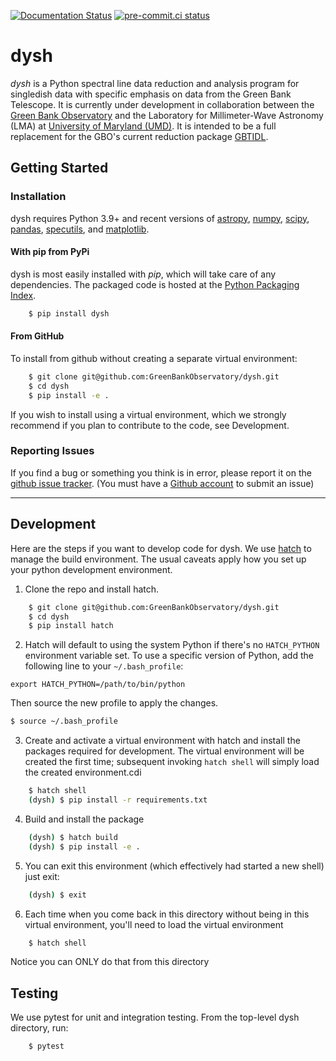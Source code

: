 [![Documentation Status](https://readthedocs.org/projects/dysh/badge/?version=latest)](https://dysh.readthedocs.io/en/latest/?badge=latest)
[![pre-commit.ci status](https://results.pre-commit.ci/badge/github/tchamberlin/dysh/main.svg)](https://results.pre-commit.ci/latest/github/tchamberlin/dysh/main)

# dysh

*dysh* is a Python spectral line data reduction and analysis program for singledish data with specific emphasis on data from the Green Bank Telescope.  It is currently under development in collaboration between the [Green Bank Observatory](https:/greenbankobservatory.org) and the Laboratory for Millimeter-Wave Astronomy (LMA) at [University of Maryland (UMD)](https://www.astro.umd.edu).  It is intended to be a full replacement for the GBO's current reduction package [GBTIDL](https://www.gb.nrao.edu/GBT/DA/gbtidl/users_guide/).

## Getting Started
### Installation

dysh requires Python 3.9+ and recent versions of [astropy]( https://astropy.org), [numpy](https://numpy.org), [scipy](https://scipy.org), [pandas](https://pandas.pydata.org), [specutils](https://specutils.readthedocs.io/en/stable/),  and [matplotlib](https://matplotlib.org).

#### With pip from PyPi
dysh is most easily installed with *pip*, which will take care of any dependencies.  The packaged code is hosted at the [Python Packaging Index](https://pypi.org/project/dysh).

```bash
    $ pip install dysh
```

#### From GitHub
To install from github without creating a separate virtual environment:

```bash
    $ git clone git@github.com:GreenBankObservatory/dysh.git
    $ cd dysh
    $ pip install -e .
```
If you wish to install using a virtual environment, which we strongly recommend if you plan to contribute to the code, see Development.

### Reporting Issues

If you find a bug or something you think is in error, please report it on
the [github issue tracker](https://github.com/GreenBankObservatory/dysh/issues).
(You must have a [Github account](https://github.com) to submit an issue)

---

## Development

Here are the steps if you want to develop code for dysh. We use [hatch](https://hatch.pypa.io/) to manage the build environment.
The usual caveats apply how you set up your python development environment.

1.  Clone the repo and install hatch.

```bash
    $ git clone git@github.com:GreenBankObservatory/dysh.git
    $ cd dysh
    $ pip install hatch
```

2.  Hatch will default to using the system Python if there's no ``HATCH_PYTHON`` environment variable set. To use a specific version of Python, add the following line to your ``~/.bash_profile``:

```
export HATCH_PYTHON=/path/to/bin/python
```

Then source the new profile to apply the changes.

```bash
$ source ~/.bash_profile
```

3.  Create and activate a virtual environment with hatch and install the packages required for development.
The virtual environment will be created the first time; subsequent invoking ``hatch shell`` will simply load the created environment.cdi

```bash
    $ hatch shell
    (dysh) $ pip install -r requirements.txt
```

4.  Build and install the package

```bash
    (dysh) $ hatch build
    (dysh) $ pip install -e .
```

5.  You can exit this environment (which effectively had started a new shell) just exit:

```bash
    (dysh) $ exit
```

6.  Each time when you come back in this directory without being in this virtual environment, you'll need to load the virtual environment

```bash
    $ hatch shell
```

Notice you can ONLY do that from this directory

## Testing
 We use pytest for unit and integration testing.  From the top-level dysh directory, run:

```bash
    $ pytest
```
